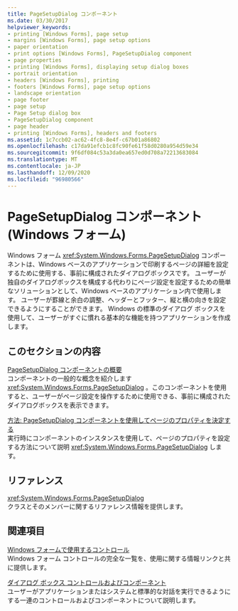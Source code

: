 ```yaml
---
title: PageSetupDialog コンポーネント
ms.date: 03/30/2017
helpviewer_keywords:
- printing [Windows Forms], page setup
- margins [Windows Forms], page setup options
- paper orientation
- print options [Windows Forms], PageSetupDialog component
- page properties
- printing [Windows Forms], displaying setup dialog boxes
- portrait orientation
- headers [Windows Forms], printing
- footers [Windows Forms], page setup options
- landscape orientation
- page footer
- page setup
- Page Setup dialog box
- PageSetupDialog component
- page header
- printing [Windows Forms], headers and footers
ms.assetid: 1c7ccb02-ac62-4fc8-8e4f-c67b01a86802
ms.openlocfilehash: c17da91efcb1c8fc90fe61f58d0280a954d59e34
ms.sourcegitcommit: 9f6df084c53a3da0ea657ed0d708a72213683084
ms.translationtype: MT
ms.contentlocale: ja-JP
ms.lasthandoff: 12/09/2020
ms.locfileid: "96980566"
---
```

# <a name="pagesetupdialog-component-windows-forms"></a>PageSetupDialog コンポーネント (Windows フォーム)
Windows フォーム <xref:System.Windows.Forms.PageSetupDialog> コンポーネントは、Windows ベースのアプリケーションで印刷するページの詳細を設定するために使用する、事前に構成されたダイアログボックスです。 ユーザーが独自のダイアログボックスを構成する代わりにページ設定を設定するための簡単なソリューションとして、Windows ベースのアプリケーション内で使用します。 ユーザーが罫線と余白の調整、ヘッダーとフッター、縦と横の向きを設定できるようにすることができます。 Windows の標準のダイアログ ボックスを使用して、ユーザーがすぐに慣れる基本的な機能を持つアプリケーションを作成します。  
  
## <a name="in-this-section"></a>このセクションの内容  
 [PageSetupDialog コンポーネントの概要](pagesetupdialog-component-overview-windows-forms.md)  
 コンポーネントの一般的な概念を紹介します <xref:System.Windows.Forms.PageSetupDialog> 。このコンポーネントを使用すると、ユーザーがページ設定を操作するために使用できる、事前に構成されたダイアログボックスを表示できます。  
  
 [方法: PageSetupDialog コンポーネントを使用してページのプロパティを決定する](how-to-determine-page-properties-using-the-pagesetupdialog-component.md)  
 実行時にコンポーネントのインスタンスを使用して、ページのプロパティを設定する方法について説明 <xref:System.Windows.Forms.PageSetupDialog> します。  
  
## <a name="reference"></a>リファレンス  
 <xref:System.Windows.Forms.PageSetupDialog>  
 クラスとそのメンバーに関するリファレンス情報を提供します。  
  
## <a name="related-sections"></a>関連項目  
 [Windows フォームで使用するコントロール](controls-to-use-on-windows-forms.md)  
 Windows フォーム コントロールの完全な一覧を、使用に関する情報リンクと共に提供します。  
  
 [ダイアログ ボックス コントロールおよびコンポーネント](dialog-box-controls-and-components-windows-forms.md)  
 ユーザーがアプリケーションまたはシステムと標準的な対話を実行できるようにする一連のコントロールおよびコンポーネントについて説明します。
